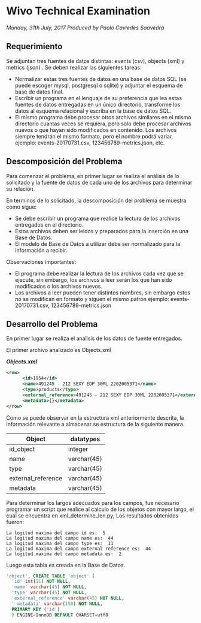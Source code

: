 # Wivo Technical Examination #
*Monday, 31th July, 2017*
*Produced by Paolo Caviedes Saavedra*

## Requerimiento ##

Se adjuntan tres fuentes de datos distintas: events (csv), objects (xml) y metrics (json) . Se deben realizar las siguientes tareas:  
* Normalizar estas tres fuentes de datos en una base de datos SQL (se puede escoger mysql, postgresql o sqlite) y adjuntar el esquema de base de datos final.  
* Escribir un programa en el lenguaje de su preferencia que lea estas fuentes de datos entregadas en un único directorio, transforme los datos al esquema relacional y escriba en la base de datos SQL.  
* El mismo programa debe procesar otros archivos similares en el mismo directorio cuantas veces se requiera, pero solo debe procesar archivos nuevos o que hayan sido modificados en contenido. Los archivos siempre tendrán el mismo formato, pero el nombre podrá variar, ejemplo: events-20170731.csv, 123456789-metrics.json, etc.

## Descomposición del Problema ##

Para comenzar el problema, en primer lugar se realiza el análisis de lo solicitado y la fuente de datos de cada uno de los archivos para determinar su relación. 

En terminos de lo solicitado, la descomposición del problema se muestra como sigue:  
* Se debe escribir un programa que realice la lectura de los archivos entregados en el directorio.  
* Estos archivos deben ser leidos y preparados para la inserción en una Base de Datos.  
* El modelo de Base de Datos a utilizar debe ser normalizado para la información a recibir.  

Observaciones importantes:  
* El programa debe realizar la lectura de los archivos cada vez que se ejecute, sin embargo, los archivos a leer serán los que han sido modificados o los archivos nuevos. 
* Los archivos a leer pueden tener distintos nombres, sin embargo estos no se modifican en formato y siguen el mismo patrón ejemplo: events-20170731.csv, 123456789-metrics.json

## Desarrollo del Problema ##

En primer lugar se realiza el analisis de los datos de fuente entregados. 

El primer archivo analizado es Objects.xml  

***Objects.xml***

```xml
<row>
	  <id>1954</id>
	  <name>491245 - 212 SEXY EDP 30ML 2202005371</name>
	  <type>products</type>
	  <external_reference>491245 - 212 SEXY EDP 30ML 2202005371</external_reference>
	  <metadata>{}</metadata>
</row>
```

Como se puede observar en la estructura xml anteriormente descrita, la información relevante a almacenar se estructura de la siguiente manera. 

|   Object   | datatypes  |
| ---------- | ---------- |
| id_object  | integer   |
| name   | varchar(45)   |
| type   | varchar(45)   |
| external_reference   | varchar(45)   |
| metadata | varchar(45)   |

Para determinar los largos adecuados para los campos, fue necesario programar un script que realice al calculo de los objetos con mayor largo, el cual se encuentra en xml_determine_len.py; Los resultados obtenidos fueron:
~~~
La logitud maxima del campo id es:  5
La logitud maxima del campo name es:  44
La logitud maxima del campo type es:  11
La logitud maxima del campo external reference es:  44
La logitud maxima del campo metadata es:  2
~~~

Luego esta tabla es creada en la Base de Datos.
```sql
'object', CREATE TABLE 'object' (
  'id' int(11) NOT NULL,
  'name' varchar(45) NOT NULL,
  'type' varchar(45) NOT NULL,
  'external_reference' varchar(45) NOT NULL,
  ' metadata' varchar(150) NOT NULL,
  PRIMARY KEY ('id')
  ) ENGINE=InnoDB DEFAULT CHARSET=utf8
```

